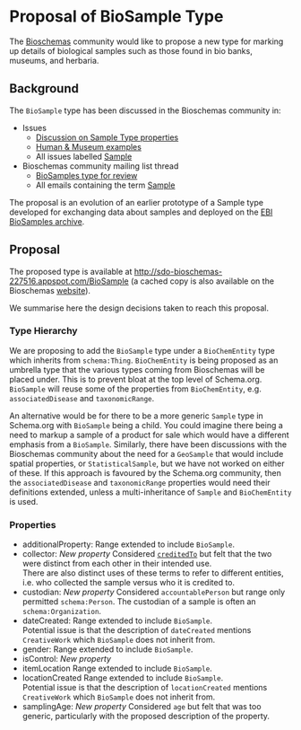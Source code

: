 # Proposal of BioSample Type

The [Bioschemas](https://bioschemas.org) community would like to propose a new type for marking up details of biological samples such as those found in bio banks, museums, and herbaria.

## Background

The `BioSample` type has been discussed in the Bioschemas community in:

- Issues
  - [Discussion on Sample Type properties](https://github.com/BioSchemas/specifications/issues/306)
  - [Human & Museum examples](https://github.com/BioSchemas/specifications/issues/299)
  - All issues labelled [Sample](https://github.com/BioSchemas/specifications/issues?utf8=✓&q=label:"type:+Sample")
- Bioschemas community mailing list thread
  - [BioSamples type for review](https://lists.w3.org/Archives/Public/public-bioschemas/2019May/0007.html)
  - All emails containing the term [Sample](https://www.w3.org/Search/Mail/Public/advanced_search?keywords=&hdr-1-name=subject&hdr-1-query=sample&hdr-2-name=from&hdr-2-query=&hdr-3-name=message-id&hdr-3-query=&period_month=&period_year=&index-grp=Public__FULL&index-type=t&type-index=public-bioschemas&resultsperpage=20&sortby=date-asc)

The proposal is an evolution of an earlier prototype of a Sample type developed for exchanging data about samples and deployed on the [EBI BioSamples archive](https://www.ebi.ac.uk/biosamples/). 

## Proposal

The proposed type is available at http://sdo-bioschemas-227516.appspot.com/BioSample (a cached copy is also available on the Bioschemas [website](https://bioschemas.org/types/BioSample/)).

We summarise here the design decisions taken to reach this proposal.

### Type Hierarchy

We are proposing to add the `BioSample` type under a `BioChemEntity` type which inherits from `schema:Thing`. `BioChemEntity` is being proposed as an umbrella type that the various types coming from Bioschemas will be placed under. This is to prevent bloat at the top level of Schema.org. `BioSample` will reuse some of the properties from `BioChemEntity`, e.g. `associatedDisease` and `taxonomicRange`.

An alternative would be for there to be a more generic `Sample` type in Schema.org with `BioSample` being a child. You could imagine there being a need to markup a sample of a product for sale which would have a different emphasis from a `BioSample`. Similarly, there have been discussions with the Bioschemas community about the need for a `GeoSample` that would include spatial properties, or `StatisticalSample`, but we have not worked on either of these. If this approach is favoured by the Schema.org community, then the `associatedDisease` and `taxonomicRange` properties would need their definitions extended, unless a multi-inheritance of `Sample` and `BioChemEntity` is used.

### Properties

- additionalProperty: 
Range extended to include `BioSample`.
- collector: *New property*
Considered [`creditedTo`](https://schema.org/creditedTo) but felt that the two were distinct from each other in their intended use.  
There are also distinct uses of these terms to refer to different entities, i.e. who collected the sample versus who it is credited to.
- custodian: *New property*
Considered `accountablePerson` but range only permitted `schema:Person`. The custodian of a sample is often an `schema:Organization`.
- dateCreated:
Range extended to include `BioSample`.  
Potential issue is that the description of `dateCreated` mentions `CreativeWork` which `BioSample` does not inherit from.
- gender:
Range extended to include `BioSample`.
- isControl: *New property*
- itemLocation
Range extended to include `BioSample`.
- locationCreated
Range extended to include `BioSample`.  
Potential issue is that the description of `locationCreated` mentions `CreativeWork` which `BioSample` does not inherit from.
- samplingAge: *New property* 
Considered `age` but felt that was too generic, particularly with the proposed description of the property.
